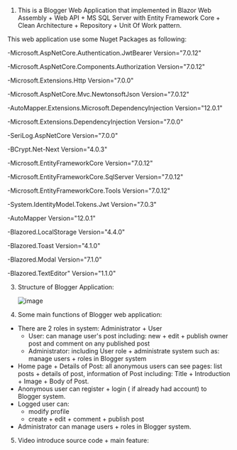 1. This is a Blogger Web Application that implemented in Blazor Web Assembly + Web API + MS SQL Server with Entity Framework Core + Clean Architecture + Repository + Unit Of Work pattern.

This web application use some Nuget Packages as following:

-Microsoft.AspNetCore.Authentication.JwtBearer Version="7.0.12"

-Microsoft.AspNetCore.Components.Authorization Version="7.0.12"

-Microsoft.Extensions.Http Version="7.0.0"

-Microsoft.AspNetCore.Mvc.NewtonsoftJson Version="7.0.12"

-AutoMapper.Extensions.Microsoft.DependencyInjection Version="12.0.1"

-Microsoft.Extensions.DependencyInjection Version="7.0.0"

-SeriLog.AspNetCore Version="7.0.0"

-BCrypt.Net-Next Version="4.0.3"

-Microsoft.EntityFrameworkCore Version="7.0.12"

-Microsoft.EntityFrameworkCore.SqlServer Version="7.0.12"

-Microsoft.EntityFrameworkCore.Tools Version="7.0.12"

-System.IdentityModel.Tokens.Jwt Version="7.0.3" 

-AutoMapper Version="12.0.1"

-Blazored.LocalStorage Version="4.4.0" 

-Blazored.Toast Version="4.1.0"

-Blazored.Modal Version="7.1.0"

-Blazored.TextEditor" Version="1.1.0"

3. Structure of Blogger Application:
   
   ![image](https://github.com/manvominh/Blogger/assets/133474782/1cf4c1b8-303a-4c2e-b64e-3c3947234597)
   
4. Some main functions of Blogger web application:
- There are 2 roles in system: Administrator + User
    * User: can manage user's post including: new + edit + publish owner post and comment on any published post
    * Administrator: including User role + administrate system such as: manage users + roles in Blogger system
- Home page + Details of Post: all anonymous users can see pages: list posts + details of post, information of Post including: Title + Introduction + Image + Body of Post.
- Anonymous user can register + login ( if already had account) to Blogger system.
- Logged user can:
    * modify profile
    * create + edit + comment + publish post
- Administrator can manage users + roles in Blogger system.
5. Video introduce source code + main feature:
  
